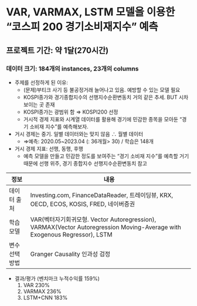 # VAR, VARMAX, LSTM 모델을 이용한 “코스피 200 경기소비재지수” 예측
## 프로젝트 기간: 약 1달(270시간)
### 데이터 크기: 184개의 instances, 23개의 columns
* 주제를 선정하게 된 이유:
  - (문제)부티크 사기 등 불공정거래 늘어나고 있음. 예방할 수 있는 모델 필요
  - KOSPI종가와 경기종합지수의 선행지수순환변동치 거의 같은 추세. BUT 시차 보이는 곳 존재
  - KOSPI종가는 광범위 함 ⇒ KOSPI200 선정
  - 거시적 경제 지표와 시계열 데이터를 활용해 경기에 민감한 종목을 모아둔 “경기 소비재 지수”를 예측해보자. 
* 거시 경제는 중기. 일별 데이터와는 맞지 않음 ∴ 월별 데이터
  - ⇒예측: 2020.05~2023.04 (: 36개월> 30) / 학습은 148개
* 거시 경제 지표: 선행, 동행, 후행
  -  예측 모델을 만들고 민감한 정도를 보여주는 “경기 소비재 지수”를 예측할 거기 때문에 선행 위주, 경기 종합지수 선행지수순환변동치 참고

|정보|내용|
|---|---|
|데이터 출처|Investing.com, FinanceDataReader, 트레이딩뷰, KRX, OECD, ECOS, KOSIS, FRED, 네이버증권|
|학습 모델|VAR(벡터자기회귀모형. Vector Autoregression), VARMAX(Vector Autoregression Moving-Average with Exogenous Regressor), LSTM|
|변수 선택 방법|Granger Causality 인과성 검정|

* 결과/평가 (벤치마크 누적수익률 159%)
  1. VAR 230%
  2. VARMAX 236%
  3. LSTM+CNN 183%

